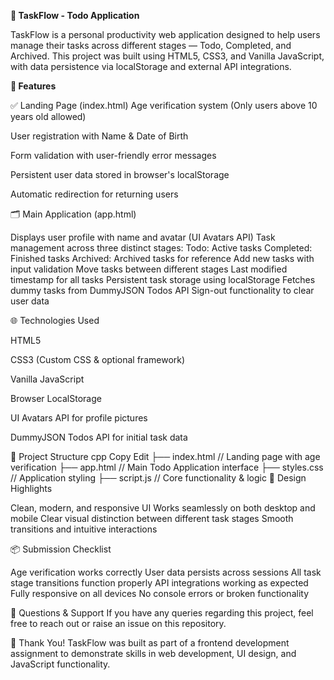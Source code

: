 **📝 TaskFlow - Todo Application**

TaskFlow is a personal productivity web application designed to help users manage their tasks across different stages — Todo, Completed, and Archived. This project was built using HTML5, CSS3, and Vanilla JavaScript, with data persistence via localStorage and external API integrations.

**🚀 Features**

✅ Landing Page (index.html)
Age verification system (Only users above 10 years old allowed)

User registration with Name & Date of Birth

Form validation with user-friendly error messages

Persistent user data stored in browser's localStorage

Automatic redirection for returning users


🗂️ Main Application (app.html)

Displays user profile with name and avatar (UI Avatars API)
Task management across three distinct stages:
Todo: Active tasks
Completed: Finished tasks
Archived: Archived tasks for reference
Add new tasks with input validation
Move tasks between different stages
Last modified timestamp for all tasks
Persistent task storage using localStorage
Fetches dummy tasks from DummyJSON Todos API
Sign-out functionality to clear user data


🌐 Technologies Used

HTML5

CSS3 (Custom CSS & optional framework)

Vanilla JavaScript

Browser LocalStorage

UI Avatars API for profile pictures

DummyJSON Todos API for initial task data


📁 Project Structure
cpp
Copy
Edit
├── index.html       // Landing page with age verification
├── app.html         // Main Todo Application interface
├── styles.css       // Application styling
├── script.js        // Core functionality & logic
🎨 Design Highlights

Clean, modern, and responsive UI
Works seamlessly on both desktop and mobile
Clear visual distinction between different task stages
Smooth transitions and intuitive interactions


📦 Submission Checklist

 Age verification works correctly
 User data persists across sessions
 All task stage transitions function properly
 API integrations working as expected
 Fully responsive on all devices
 No console errors or broken functionality

📧 Questions & Support
If you have any queries regarding this project, feel free to reach out or raise an issue on this repository.

🎉 Thank You!
TaskFlow was built as part of a frontend development assignment to demonstrate skills in web development, UI design, and JavaScript functionality.
